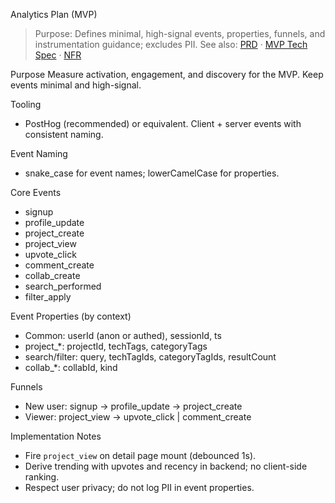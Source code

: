 Analytics Plan (MVP)

> Purpose: Defines minimal, high-signal events, properties, funnels, and instrumentation guidance; excludes PII.
> See also: [PRD](../Product%20Requirement%20Document.md) · [MVP Tech Spec](MVP_TECH_SPEC.md) · [NFR](NFR.md)

Purpose
Measure activation, engagement, and discovery for the MVP. Keep events minimal and high-signal.

Tooling
- PostHog (recommended) or equivalent. Client + server events with consistent naming.

Event Naming
- snake_case for event names; lowerCamelCase for properties.

Core Events
- signup
- profile_update
- project_create
- project_view
- upvote_click
- comment_create
- collab_create
- search_performed
- filter_apply

Event Properties (by context)
- Common: userId (anon or authed), sessionId, ts
- project_*: projectId, techTags, categoryTags
- search/filter: query, techTagIds, categoryTagIds, resultCount
- collab_*: collabId, kind

Funnels
- New user: signup -> profile_update -> project_create
- Viewer: project_view -> upvote_click | comment_create

Implementation Notes
- Fire `project_view` on detail page mount (debounced 1s).
- Derive trending with upvotes and recency in backend; no client-side ranking.
- Respect user privacy; do not log PII in event properties.

